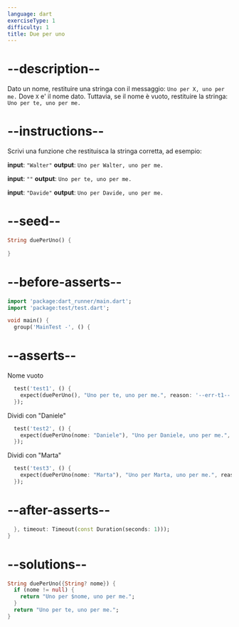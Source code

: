 ```yaml
---
language: dart
exerciseType: 1
difficulty: 1
title: Due per uno
---
```


# --description--

Dato un nome, restituire una stringa con il messaggio:
`Uno per X, uno per me.`
Dove `X` e' il nome dato.
Tuttavia, se il nome è vuoto, restituire la stringa:
`Uno per te, uno per me.`

# --instructions--

Scrivi una funzione che restituisca la stringa corretta, ad esempio:

**input**: `"Walter"`
**output**: `Uno per Walter, uno per me.`

**input**: `""`
**output**: `Uno per te, uno per me.`

**input**: `"Davide"`
**output**: `Uno per Davide, uno per me.`

# --seed--

```dart
String duePerUno() {
  
}
```

# --before-asserts--

```dart
import 'package:dart_runner/main.dart';
import 'package:test/test.dart';

void main() {
  group('MainTest -', () {
```

# --asserts--

Nome vuoto

```dart
  test('test1', () {
    expect(duePerUno(), "Uno per te, uno per me.", reason: '--err-t1--');
  });
```

Dividi con "Daniele"

```dart
  test('test2', () {
    expect(duePerUno(nome: "Daniele"), "Uno per Daniele, uno per me.", reason: '--err-t2--');
  });
```

Dividi con "Marta"

```dart
  test('test3', () {
    expect(duePerUno(nome: "Marta"), "Uno per Marta, uno per me.", reason: '--err-t3--');
  });
```

# --after-asserts--

```dart
  }, timeout: Timeout(const Duration(seconds: 1)));
}
```

# --solutions--

```dart
String duePerUno({String? nome}) {
  if (nome != null) {
    return "Uno per $nome, uno per me.";
  }
  return "Uno per te, uno per me.";
}
```


